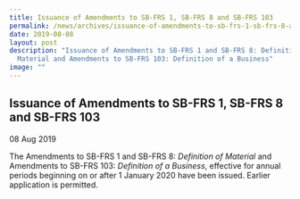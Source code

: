```yaml
---
title: Issuance of Amendments to SB-FRS 1, SB-FRS 8 and SB-FRS 103
permalink: /news/archives/issuance-of-amendments-to-sb-frs-1-sb-frs-8-and-sb-frs-103/
date: 2019-08-08
layout: post
description: "Issuance of Amendments to SB-FRS 1 and SB-FRS 8: Definition of
  Material and Amendments to SB-FRS 103: Definition of a Business"
image: ""
---
```

Issuance of Amendments to SB-FRS 1, SB-FRS 8 and SB-FRS 103
------------------------------------------------------------------------------------------------------------------------------

08 Aug 2019

The Amendments to SB-FRS 1 and SB-FRS 8: _Definition of Material_ and Amendments to SB-FRS 103: _Definition of a Business_, effective for annual periods beginning on or after 1 January 2020 have been issued. Earlier application is permitted.